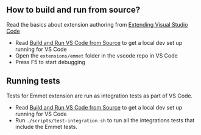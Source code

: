 ## How to build and run from source?

Read the basics about extension authoring from [Extending Visual Studio Code](https://code.visualstudio.com/docs/extensions/overview)

- Read [Build and Run VS Code from Source](https://github.com/codestoryai/aide/blob/cs-main/HOW_TO_CONTRIBUTE.md#build-and-run-from-source) to get a local dev set up running for VS Code
- Open the `extensions/emmet` folder in the vscode repo in VS Code
- Press F5 to start debugging

## Running tests

Tests for Emmet extension are run as integration tests as part of VS Code.

- Read [Build and Run VS Code from Source](https://github.com/codestoryai/aide/blob/cs-main/HOW_TO_CONTRIBUTE.md#build-and-run-from-source) to get a local dev set up running for VS Code
- Run `./scripts/test-integration.sh` to run all the integrations tests that include the Emmet tests.
